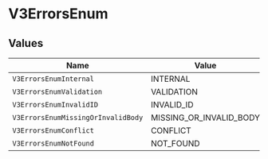 # V3ErrorsEnum


## Values

| Name                               | Value                              |
| ---------------------------------- | ---------------------------------- |
| `V3ErrorsEnumInternal`             | INTERNAL                           |
| `V3ErrorsEnumValidation`           | VALIDATION                         |
| `V3ErrorsEnumInvalidID`            | INVALID_ID                         |
| `V3ErrorsEnumMissingOrInvalidBody` | MISSING_OR_INVALID_BODY            |
| `V3ErrorsEnumConflict`             | CONFLICT                           |
| `V3ErrorsEnumNotFound`             | NOT_FOUND                          |